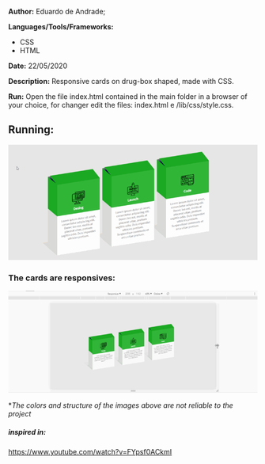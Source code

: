 
**Author:** Eduardo de Andrade;

**Languages/Tools/Frameworks:**
 
 * CSS
 * HTML

**Date:** 22/05/2020

**Description:**
Responsive cards on drug-box shaped, made with CSS.

**Run:**
  Open the file index.html contained in the main folder in a browser of your choice, for changer edit the files: index.html e /lib/css/style.css.
  
## Running:

![running_image](/img/drugs-box-cards.gif)

### The cards are responsives:

![running_image](/img/drugs-box-cards-responsive.gif)

**The colors and structure of the images above are not reliable to the project*

##### inspired in:
https://www.youtube.com/watch?v=FYpsf0ACkmI
